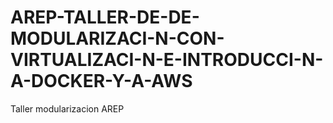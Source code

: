 # AREP-TALLER-DE-DE-MODULARIZACI-N-CON-VIRTUALIZACI-N-E-INTRODUCCI-N-A-DOCKER-Y-A-AWS
Taller modularizacion AREP
